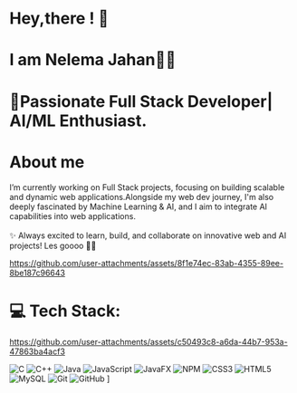 # Hey,there ! 👋
# I am Nelema Jahan🙆‍♀️
# 🚀Passionate Full Stack Developer| AI/ML Enthusiast.

# About me
I’m currently working on Full Stack projects, focusing on building scalable and dynamic web applications.Alongside my web dev journey, I'm also deeply fascinated by Machine Learning & AI, and I aim to integrate AI capabilities into web applications.<br><br>✨ Always excited to learn, build, and collaborate on innovative web and AI projects! Les goooo 💃💥

https://github.com/user-attachments/assets/8f1e74ec-83ab-4355-89ee-8be187c96643




 

# 💻 Tech Stack:



https://github.com/user-attachments/assets/c50493c8-a6da-44b7-953a-47863ba4acf3










![C](https://img.shields.io/badge/c-%2300599C.svg?style=for-the-badge&logo=c&logoColor=white) ![C++](https://img.shields.io/badge/c++-%2300599C.svg?style=for-the-badge&logo=c%2B%2B&logoColor=white) ![Java](https://img.shields.io/badge/java-%23ED8B00.svg?style=for-the-badge&logo=openjdk&logoColor=white) ![JavaScript](https://img.shields.io/badge/javascript-%23323330.svg?style=for-the-badge&logo=javascript&logoColor=%23F7DF1E)   ![JavaFX](https://img.shields.io/badge/javafx-%23FF0000.svg?style=for-the-badge&logo=javafx&logoColor=white) ![NPM](https://img.shields.io/badge/NPM-%23CB3837.svg?style=for-the-badge&logo=npm&logoColor=white) ![CSS3](https://img.shields.io/badge/css3-%231572B6.svg?style=for-the-badge&logo=css3&logoColor=white) ![HTML5](https://img.shields.io/badge/html5-%23E34F26.svg?style=for-the-badge&logo=html5&logoColor=white) ![MySQL](https://img.shields.io/badge/mysql-4479A1.svg?style=for-the-badge&logo=mysql&logoColor=white) ![Git](https://img.shields.io/badge/git-%23F05033.svg?style=for-the-badge&logo=git&logoColor=white) ![GitHub](https://img.shields.io/badge/github-%23121011.svg?style=for-the-badge&logo=github&logoColor=white)
]




<!-- Proudly created with GPRM ( https://gprm.itsvg.in ) -->
<!--
**Nelema-Jahan/Nelema-Jahan** is a ✨ _special_ ✨ repository because its `README.md` (this file) appears on your GitHub profile.

Here are some ideas to get you started:

- 🔭 I’m currently working on ...
- 🌱 I’m currently learning ...
- 👯 I’m looking to collaborate on ...
- 🤔 I’m looking for help with ...
- 💬 Ask me about ...
- 📫 How to reach me: ...
- 😄 Pronouns: ...
- ⚡ Fun fact: ...
-->
